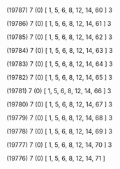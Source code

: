 (19787) 7 (0) [ 1, 5, 6, 8, 12, 14, 60 ] 3 


(19786) 7 (0) [ 1, 5, 6, 8, 12, 14, 61 ] 3 


(19785) 7 (0) [ 1, 5, 6, 8, 12, 14, 62 ] 3 


(19784) 7 (0) [ 1, 5, 6, 8, 12, 14, 63 ] 3 


(19783) 7 (0) [ 1, 5, 6, 8, 12, 14, 64 ] 3 


(19782) 7 (0) [ 1, 5, 6, 8, 12, 14, 65 ] 3 


(19781) 7 (0) [ 1, 5, 6, 8, 12, 14, 66 ] 3 


(19780) 7 (0) [ 1, 5, 6, 8, 12, 14, 67 ] 3 


(19779) 7 (0) [ 1, 5, 6, 8, 12, 14, 68 ] 3 


(19778) 7 (0) [ 1, 5, 6, 8, 12, 14, 69 ] 3 


(19777) 7 (0) [ 1, 5, 6, 8, 12, 14, 70 ] 3 


(19776) 7 (0) [ 1, 5, 6, 8, 12, 14, 71 ]  

